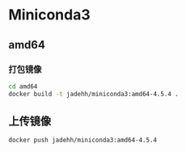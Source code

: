# Miniconda3
## amd64
### 打包镜像

```bash
cd amd64
docker build -t jadehh/miniconda3:amd64-4.5.4 . 
```

## 上传镜像

```bash
docker push jadehh/miniconda3:amd64-4.5.4
```